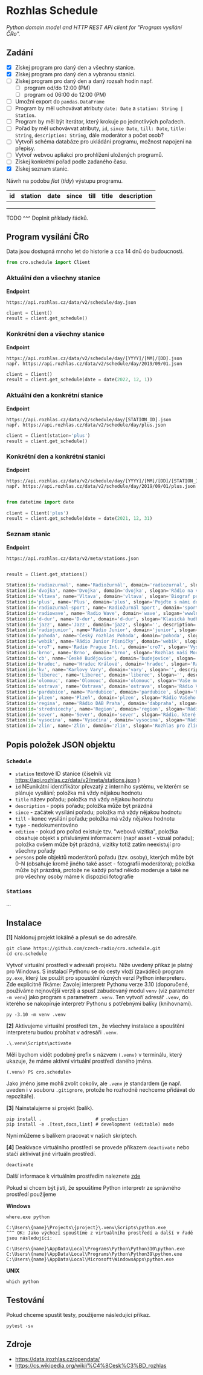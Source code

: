 # Rozhlas Schedule

_Python domain model and HTTP REST API client for "Program vysílání ČRo"._

## Zadání

- [x] Získej program pro daný den a všechny stanice.
- [x] Získej program pro daný den a vybranou stanici.
- [ ] Získej program pro daný den a daný rozsah hodin např.
  - [ ] program od/do 12:00 (PM)
  - [ ] program od 06:00 do 12:00 (PM)
- [ ] Umožni export do `pandas.DataFrame`
- [ ] Program by měl uchovávat atributy `date: Date` a `station: String | Station`.
- [ ] Program by měl být iterátor, který krokuje po jednotlivých pořadech.
- [ ] Pořad by měl uchovávvat atributy, `id`, `since Date`, `till: Date`, `title: String`, `description: String`, dále moderátor a počet osob?
- [ ] Vytvoři schéma databáze pro ukládání programu, možnost napojení na přepisy.
- [ ] Vytvoř webvou apliakci pro prohlížení uložených programů.
- [ ] Získej konkrétní pořad podle zadaného času.
- [x] Získej seznam stanic.

Návrh na podobu _flat_ (_tidy_) výstupu programu.

|id|station|date|since|till|title|description|
|--|-------|----|-----|----|-----|-----------|
| | | | | | | |
| | | | | | | |
| | | | | | | |

TODO ^^^ Doplnit příklady řádků.

## Program vysílání ČRo

Data jsou dostupná mnoho let do historie a cca 14 dnů do budoucnosti.

```python
from cro.schedule import Client
```

### Aktuální den a všechny stanice

__Endpoint__
```
https://api.rozhlas.cz/data/v2/schedule/day.json
```

```python
client = Client()
result = client.get_schedule()
```

### Konkrétní den a všechny stanice

__Endpoint__
```
https://api.rozhlas.cz/data/v2/schedule/day/[YYYY]/[MM]/[DD].json
např. https://api.rozhlas.cz/data/v2/schedule/day/2019/09/01.json
```

```python
client = Client()
result = client.get_schedule(date = date(2022, 12, 1))
```

### Aktuální den a konkrétní stanice

__Endpoint__
```
https://api.rozhlas.cz/data/v2/schedule/day/[STATION_ID].json
např. https://api.rozhlas.cz/data/v2/schedule/day/plus.json
```

```python
client = Client(station='plus')
result = client.get_schedule()
```

### Konkrétní den a konkrétní stanici

__Endpoint__
```
https://api.rozhlas.cz/data/v2/schedule/day/[YYYY]/[MM]/[DD]/[STATION_ID].json
např. https://api.rozhlas.cz/data/v2/schedule/day/2019/09/01/plus.json
```

```python

from datetime import date

client = Client('plus')
result = client.get_schedule(date = date(2021, 12, 31)
```

### Seznam stanic

__Endpoint__
```
https://api.rozhlas.cz/data/v2/meta/stations.json
```

```python

result = Client.get_stations()

Station(id='radiozurnal', name='Radiožurnál', domain='radiozurnal', slogan='Vaše zpravodajství. Vaše rádio.', description='zpravodajství a publicistika')
Station(id='dvojka', name='Dvojka', domain='dvojka', slogan='Rádio na vlně pohody', description='Rádio, které vás baví')
Station(id='vltava', name='Vltava', domain='vltava', slogan='Biograf pro Vaše uši', description='zaměřeno na kulturu v širším slova smyslu')
Station(id='plus', name='Plus', domain='plus', slogan='Pojďte s námi do hloubky!', description='analyticko-publicistická stanice')
Station(id='radiozurnal-sport', name='Radiožurnál Sport', domain='sport', slogan='Nové digitální rádio pro fanoušky sportu', description='Nové digitální rádio pro fanoušky sportu')
Station(id='radiowave', name='Radio Wave', domain='wave', slogan='wwwlna, která tě strhne!', description='vysílání pro mladé')
Station(id='d-dur', name='D-dur', domain='d-dur', slogan='Klasická hudba od renesance až po 21. století v digitální kvalitě 24 hodin denně', description='klasická hudba od renesance až po 21. století')
Station(id='jazz', name='Jazz', domain='jazz', slogan='', description='vysílání pro náročné jazzové posluchače')
Station(id='radiojunior', name='Rádio Junior', domain='junior', slogan='', description='Nejlepší pohádky, nejhezčí písničky, zábavné soutěže a veselé povídání pro všechny děti, od rána až do večera.')
Station(id='pohoda', name='Český rozhlas Pohoda', domain='pohoda', slogan='Písničky a vzpomínky', description='Písničky a vzpomínky')
Station(id='webik', name='Rádio Junior Písničky', domain='webik', slogan='', description='Rádio Junior Písničky – písničky pro menší děti')
Station(id='cro7', name='Radio Prague Int.', domain='cro7', slogan='Vysílání Českého rozhlasu do zahraničí', description='vysílání do zahraničí')
Station(id='brno', name='Brno', domain='brno', slogan='Rozhlas naší Moravy', description='Rozhlas jižní Moravy. Evergreeny, informace, vzdělání, zábava')
Station(id='cb', name='České Budějovice', domain='budejovice', slogan='Rádio Vašeho kraje', description='Reportáže z jižních Čech, písničky na přání a dechovka')
Station(id='hradec', name='Hradec Králové', domain='hradec', slogan='Rádio Vašeho kraje', description='Seriózní a regionální. Zábava, písničky, soutěže')
Station(id='kv', name='Karlovy Vary', domain='vary', slogan='', description='Zábavní hosté, užitečné rady a zprávy ze západu Čech')
Station(id='liberec', name='Liberec', domain='liberec', slogan='', description='Zprávy ze severních Čech, zajímaví hosté, užitečné rady')
Station(id='olomouc', name='Olomouc', domain='olomouc', slogan='Vaše moravské rádio', description='Denně s vámi. Reportáže, zábava a dobrá muzika')
Station(id='ostrava', name='Ostrava', domain='ostrava', slogan='Rádio Vašeho kraje', description='Zprávy, rozhovory, magazíny, písničková přání, dechovky')
Station(id='pardubice', name='Pardubice', domain='pardubice', slogan='Region jako na dlani', description='Informace, hudba a zábava pro východní Čechy')
Station(id='plzen', name='Plzeň', domain='plzen', slogan='Rádio Vašeho kraje', description='Zábavní hosté, užitečné rady a zprávy ze západu Čech')
Station(id='regina', name='Rádio DAB Praha', domain='dabpraha', slogan='Vaše pražské rádio', description='Právě teď v Praze - zajímaví hosté, hity 80. a 90. let')
Station(id='strednicechy', name='Region', domain='region', slogan='Rádio Vašeho kraje', description='Informace ze středních Čech, české písničky a zábava')
Station(id='sever', name='Sever', domain='sever', slogan='Rádio, které žije s Vámi', description='Zprávy ze severních Čech, zajímaví hosté, užitečné rady')
Station(id='vysocina', name='Vysočina', domain='vysocina', slogan='Rádio Vašeho kraje', description='České písničky, zajímaví hosté, zprávy a doprava')
Station(id='zlin', name='Zlín', domain='zlin', slogan='Rozhlas pro Zlínský kraj', description='Rozhlas pro Zlínský kraj')

```


## Popis položek JSON objektu

### `Schedule`

- `station` textové ID stanice (číselník viz https://api.rozhlas.cz/data/v2/meta/stations.json )
- `id` NEunikátní identifikátor převzatý z interního systému, ve kterém se plánuje vysílání; položka má vždy nějakou hodnotu
- `title` název pořadu; položka má vždy nějakou hodnotu
- `description` - popis pořadu; položka může být prázdná
- `since` - začátek vysílání pořadu; položka má vždy nějakou hodnotu
- `till` - konec vysílání pořadu; položka má vždy nějakou hodnotu
- `type` - nedokumentováno
- `edition` - pokud pro pořad existuje tzv. "webová vizitka", položka obsahuje objekt s příslušnými informacemi (např asset - vizuál pořadu); položka ovšem může být prázdná, vizitky totiž zatím neexistují pro všechny pořady
- `persons` pole objektů moderátorů pořadu (tzv. osoby), kterých může být 0-N (obsahuje kromě jiného také asset - fotografii moderátora); položka může být prázdná, protože ne každý pořad někdo moderuje a také ne pro všechny osoby máme k dispozici fotografie

### `Stations`

...

## Instalace

__[1]__ Naklonuj projekt lokálně a přesuň se do adresáře.

    git clone https://github.com/czech-radio/cro.schedule.git
    cd cro.schedule

Vytvoř virtuální prostředí v adresáři projektu. Níže uvedený příkaz je platný pro Windows. S instalací Pythonu se do cesty vloží (zaváděcí) program `py.exe`, který lze použít pro spoustění různých verzí Python interpreteru. Zde explicitně říkáme: Zavolej interpretr Pythonu verze 3.10 (doporučené, používáme nejnovější verzi) a spusť zabudovaný modul `venv` (viz parameter `-m venv`) jako program s parametrem `.venv`. Ten vytvoří adresář `.venv`, do kterého se nakopíruje interpretr Pythonu s potřebnými balíky (knihovnami).

    py -3.10 -m venv .venv

__[2]__ Aktivujeme virtuální prostředí tzn., že všechny instalace a spouštění interpreteru budou probíhat v adresáři `.venv`.

    .\.venv\Scripts\activate

Měli bychom vidět podobný prefix s názvem `(.venv)` v terminálu, který ukazuje, že máme aktivní virtuální prostředí daného jména.

    (.venv) PS cro.schedule>

Jako jméno jsme mohli zvolit cokoliv, ale `.venv` je standardem (je např. uveden i v souboru `.gitignore`, protože ho rozhodně nechceme přidávat do repozitáře).

__[3]__ Nainstalujeme si projekt (balík).

    pip install .                    # production
    pip install -e .[test,docs,lint] # development (editable) mode

Nyní můžeme s balíkem pracovat v našich skriptech.

__[4]__ Deakivace virtuálního prostředi se provede příkazem `deactivate` nebo stačí aktivivat jiné virtuáln prostředí.

    deactivate

 Další informace k virtuálním prostředím naleznete [zde](https://docs.python.org/3/library/venv.html)

Pokud si chcem být jistí, že spouštíme Python interpretr ze správného prostředí použijeme

__Windows__

    where.exe python

    C:\Users\{name}\Projects\{project}\.venv\Scripts\python.exe
    ^^^ OK: Jako výchozí spouštíme z virtuálního prostředí a další v řadě jsou následující:

    C:\Users\{name}\AppData\Local\Programs\Python\Python310\python.exe
    C:\Users\{name}\AppData\Local\Programs\Python\Python39\python.exe
    C:\Users\{name}\AppData\Local\Microsoft\WindowsApps\python.exe

__UNIX__

    which python

## Testování

Pokud chceme spustit testy, použijeme následující příkaz.

    pytest -sv

## Zdroje

- https://data.irozhlas.cz/opendata/
- https://cs.wikipedia.org/wiki/%C4%8Cesk%C3%BD_rozhlas
